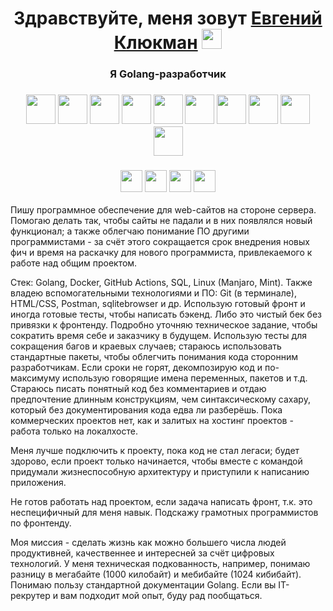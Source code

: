 <h1 align="center">Здравствуйте, меня зовут <a href="https://vk.com/e.klyukman" target="_blank">Евгений Клюкман</a> 
<img src="https://github.com/blackcater/blackcater/raw/main/images/Hi.gif" height="32"/></h1>
<h3 align="center">Я Golang-разработчик</h3>
<!-- Первая строка иллюстраций технологий -->
<h3 align="center"><img src="https://user-images.githubusercontent.com/25181517/192149581-88194d20-1a37-4be8-8801-5dc0017ffbbe.png" height="47"/><!--Голанг-->
<img src="https://cdn.iconscout.com/icon/free/png-512/free-linux-21-1174928.png" height="47"/><!-- Линукс -->
<img src="https://cdn.iconscout.com/icon/free/png-512/free-windows-19-190819.png" height="47"/><!-- Винда -->
<img src="https://user-images.githubusercontent.com/25181517/192108372-f71d70ac-7ae6-4c0d-8395-51d8870c2ef0.png" height="47"/><!-- Гит -->
<img src="https://user-images.githubusercontent.com/25181517/192107858-fe19f043-c502-4009-8c47-476fc89718ad.png" height="47"/><!-- RestAPI -->
<img src="https://user-images.githubusercontent.com/25181517/192107854-765620d7-f909-4953-a6da-36e1ef69eea6.png" height="47"/><!-- HTTP -->
<img src="https://user-images.githubusercontent.com/25181517/117207330-263ba280-adf4-11eb-9b97-0ac5b40bc3be.png" height="47"/><!-- Докер -->
<img src="https://user-images.githubusercontent.com/25181517/183868728-b2e11072-00a5-47e2-8a4e-4ebbb2b8c554.png" height="47"/><!-- CI/CD -->
<img src="https://user-images.githubusercontent.com/25181517/192158606-7c2ef6bd-6e04-47cf-b5bc-da2797cb5bda.png" height="47"/><!-- Баш -->
<img src="https://github.com/marwin1991/profile-technology-icons/assets/136815194/82df4543-236b-4e45-9604-5434e3faab17" height="47"/></h3> <!-- SQLite -->
<!-- Вторая строка иллюстраций технологий -->
<h3 align="center"><img src="https://user-images.githubusercontent.com/25181517/192108891-d86b6220-e232-423a-bf5f-90903e6887c3.png" height="35"/><!-- VSC -->
<img src="https://user-images.githubusercontent.com/25181517/192158954-f88b5814-d510-4564-b285-dff7d6400dad.png" height="35"/><!-- HTML -->
<img src="https://user-images.githubusercontent.com/25181517/183898674-75a4a1b1-f960-4ea9-abcb-637170a00a75.png" height="35"/><!-- HTML -->
<img src="https://cdn.iconscout.com/icon/free/png-512/free-postman-3521648-2945092.png?f=webp&w=256" height="35"/></h3><!-- Postman -->

Пишу программное обеспечение для web-сайтов на стороне сервера. Помогаю делать так, чтобы сайты не падали и в них появлялся новый функционал; а также облегчаю понимание ПО другими программистами - за счёт этого сокращается срок внедрения новых фич и время на раскачку для нового программиста, привлекаемого к работе над общим проектом.

Стек: Golang, Docker, GitHub Actions, SQL, Linux (Manjaro, Mint). Также владею вспомогательными технологиями и ПО: Git (в терминале), HTML/CSS, Postman, sqlitebrowser и др. Использую готовый фронт и иногда готовые тесты, чтобы написать бэкенд. Либо это чистый бек без привязки к фронтенду. Подробно уточняю техническое задание, чтобы сократить время себе и заказчику в будущем. Использую тесты для сокращения багов и краевых случаев; стараюсь использовать стандартные пакеты, чтобы облегчить понимания кода сторонним разработчикам. Если сроки не горят, декомпозирую код и по-максимуму использую говорящие имена переменных, пакетов и т.д. Стараюсь писать понятный код без комментариев и отдаю предпочтение длинным конструкциям, чем синтаксическому сахару, который без документирования кода едва ли разберёшь. Пока коммерческих проектов нет, как и залитых на хостинг проектов - работа только на локалхосте.

Меня лучше подключить к проекту, пока код не стал легаси; будет здорово, если проект только начинается, чтобы вместе с командой придумали жизнеспособную архитектуру и приступили к написанию приложения.

Не готов работать над проектом, если  задача написать фронт, т.к. это неспецифичный для меня навык. Подскажу грамотных программистов по фронтенду.

Моя миссия - сделать жизнь как можно большего числа людей продуктивней, качественнее и интересней за счёт цифровых технологий.
У меня техническая подкованность, например, понимаю разницу в мегабайте (1000 килобайт) и мебибайте (1024 кибибайт). Понимаю пользу стандартной документации Golang. Если вы IT-рекрутер и вам подходит мой опыт, буду рад пообщаться.


